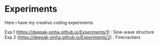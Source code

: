 # Experiments
Here i have my creative coding experiments

Exp.1 (https://deepak-sinha.github.io/Experiments/1) : Sine-wave structure
Exp.2 (https://deepak-sinha.github.io/Experiments/2) : Firecrackers
